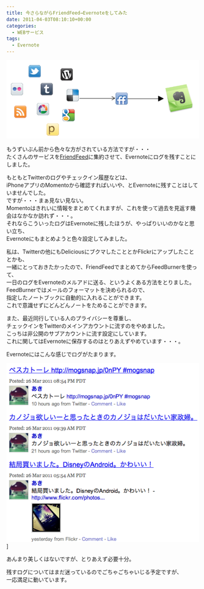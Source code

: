 ```yaml
---
title: 今さらながらFriendFeed→Evernoteをしてみた
date: 2011-04-03T08:10:10+00:00
categories:
  - WEBサービス
tags:
  - Evernote
---
```

![FriendFeed→Evernote](./Cacoo-Untitled_Untitled.png)

もうずいぶん前から色々な方がされている方法ですが・・・  
たくさんのサービスを[FriendFeed][1]に集約させて、Evernoteにログを残すことにしました。

もともとTwitterのログやチェックイン履歴などは、  
iPhoneアプリのMomentoから確認すればいいや、とEvernoteに残すことはしていませんでした。  
ですが・・・まぁ見ない見ない。  
Momentoはきれいに情報をまとめてくれますが、これを使って過去を見返す機会はなかなか訪れず・・・。  
それならこういったログはEvernoteに残したほうが、やっぱりいいのかなと思い立ち、  
Evernoteにもまとめようと色々設定してみました。

私は、Twitterの他にもDeliciousにブクマしたこととかFlickrにアップしたこととかも、  
一緒にとっておきたかったので、FriendFeedでまとめてからFeedBurnerを使って、  
一日のログをEvernoteのメルアドに送る、というよくある方法をとりました。  
FeedBurnerではメールのフォーマットを決められるので、  
指定したノートブックに自動的に入れることができます。  
これで意識せずにどんどんノートをためることができます。

また、最近同行している人のプライバシーを尊重し、  
チェックインをTwitterのメインアカウントに流すのをやめました。  
こっちは非公開のサブアカウントに流す設定にしています。  
これに関してはEvernoteに保存するのはとりあえずやめています・・・。

Evernoteにはこんな感じでログがたまります。  

![FriendFeed→Evernote](./Dock.png)]

あんまり美しくはないですが、とりあえず必要十分。

残すログについてはまだ迷っているのでごちゃごちゃいじる予定ですが、  
一応満足に動いています。

 [1]: http://friendfeed.com/
